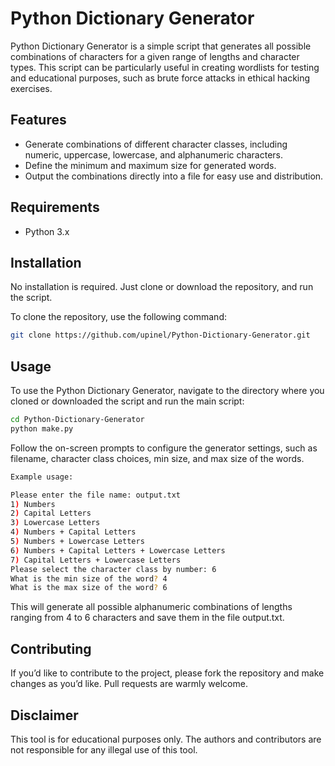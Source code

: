 # Python Dictionary Generator

Python Dictionary Generator is a simple script that generates all possible combinations of characters for a given range of lengths and character types. This script can be particularly useful in creating wordlists for testing and educational purposes, such as brute force attacks in ethical hacking exercises.

## Features

* Generate combinations of different character classes, including numeric, uppercase, lowercase, and alphanumeric characters.
* Define the minimum and maximum size for generated words.
* Output the combinations directly into a file for easy use and distribution.

## Requirements

* Python 3.x

## Installation

No installation is required. Just clone or download the repository, and run the script.

To clone the repository, use the following command:

```bash
git clone https://github.com/upinel/Python-Dictionary-Generator.git
```
## Usage

To use the Python Dictionary Generator, navigate to the directory where you cloned or downloaded the script and run the main script:
```bash
cd Python-Dictionary-Generator
python make.py
```
Follow the on-screen prompts to configure the generator settings, such as filename, character class choices, min size, and max size of the words.
```bash
Example usage:

Please enter the file name: output.txt
1) Numbers
2) Capital Letters
3) Lowercase Letters
4) Numbers + Capital Letters
5) Numbers + Lowercase Letters
6) Numbers + Capital Letters + Lowercase Letters
7) Capital Letters + Lowercase Letters
Please select the character class by number: 6
What is the min size of the word? 4
What is the max size of the word? 6
```
This will generate all possible alphanumeric combinations of lengths ranging from 4 to 6 characters and save them in the file output.txt.

## Contributing

If you’d like to contribute to the project, please fork the repository and make changes as you’d like. Pull requests are warmly welcome.

## Disclaimer

This tool is for educational purposes only. The authors and contributors are not responsible for any illegal use of this tool.
